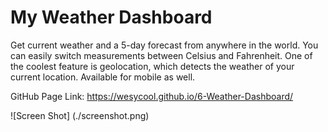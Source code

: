 # My Weather Dashboard

Get current weather and a 5-day forecast from anywhere in the world. You can easily switch measurements between Celsius and Fahrenheit. One of the coolest feature is geolocation, which detects the weather of your current location. Available for mobile as well.

GitHub Page Link: https://wesycool.github.io/6-Weather-Dashboard/

![Screen Shot]
(./screenshot.png)

